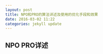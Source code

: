 ```yaml
---
layout: post
title: NPO和PRO的算法详述及使用的优化手段和效果
date: 2016-03-02 11:22
categories: jekyll update
---
```


## NPO PRO详述
    

